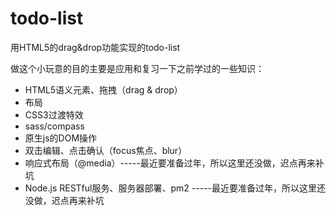 # todo-list
用HTML5的drag&amp;drop功能实现的todo-list

做这个小玩意的目的主要是应用和复习一下之前学过的一些知识：

- HTML5语义元素、拖拽（drag & drop）
- 布局
- CSS3过渡特效
- sass/compass
- 原生js的DOM操作
- 双击编辑、点击确认（focus焦点、blur）
- 响应式布局（@media）-----最近要准备过年，所以这里还没做，迟点再来补坑
- Node.js RESTful服务、服务器部署、pm2 -----最近要准备过年，所以这里还没做，迟点再来补坑

